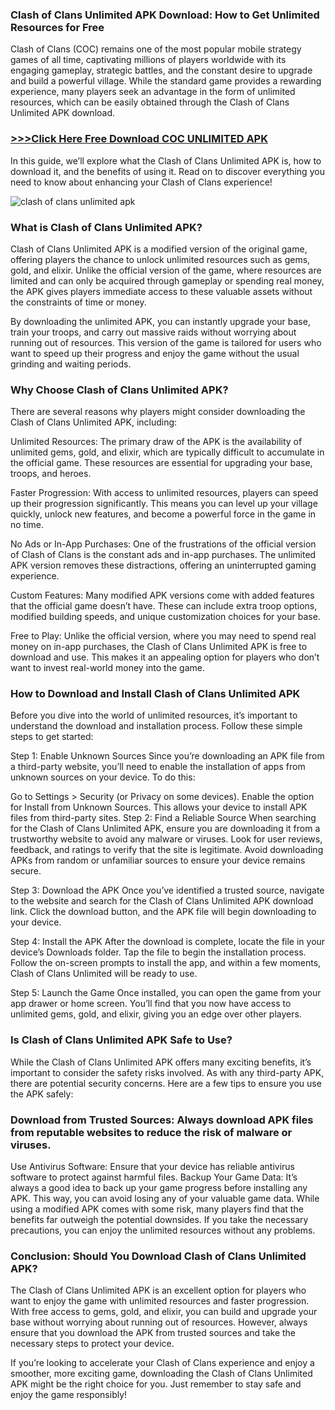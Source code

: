 ### Clash of Clans Unlimited APK Download: How to Get Unlimited Resources for Free

Clash of Clans (COC) remains one of the most popular mobile strategy games of all time, captivating millions of players worldwide with its engaging gameplay, strategic battles, and the constant desire to upgrade and build a powerful village. While the standard game provides a rewarding experience, many players seek an advantage in the form of unlimited resources, which can be easily obtained through the Clash of Clans Unlimited APK download.

### <a href="https://perfectlinkservices.com/spotify-mod-apk-2025/" rel="nofollow">&gt;&gt;&gt;Click Here Free Download COC UNLIMITED APK </a>

In this guide, we’ll explore what the Clash of Clans Unlimited APK is, how to download it, and the benefits of using it. Read on to discover everything you need to know about enhancing your Clash of Clans experience!

<img src="https://theclashserver.com/wp-content/uploads/2020/04/895c773634c84420036930daae7a68d9-lossy.jpg" alt="clash of clans unlimited apk" style="max-width: 100%;">

### What is Clash of Clans Unlimited APK?
Clash of Clans Unlimited APK is a modified version of the original game, offering players the chance to unlock unlimited resources such as gems, gold, and elixir. Unlike the official version of the game, where resources are limited and can only be acquired through gameplay or spending real money, the APK gives players immediate access to these valuable assets without the constraints of time or money.

By downloading the unlimited APK, you can instantly upgrade your base, train your troops, and carry out massive raids without worrying about running out of resources. This version of the game is tailored for users who want to speed up their progress and enjoy the game without the usual grinding and waiting periods.

### Why Choose Clash of Clans Unlimited APK?
There are several reasons why players might consider downloading the Clash of Clans Unlimited APK, including:

Unlimited Resources: The primary draw of the APK is the availability of unlimited gems, gold, and elixir, which are typically difficult to accumulate in the official game. These resources are essential for upgrading your base, troops, and heroes.

Faster Progression: With access to unlimited resources, players can speed up their progression significantly. This means you can level up your village quickly, unlock new features, and become a powerful force in the game in no time.

No Ads or In-App Purchases: One of the frustrations of the official version of Clash of Clans is the constant ads and in-app purchases. The unlimited APK version removes these distractions, offering an uninterrupted gaming experience.

Custom Features: Many modified APK versions come with added features that the official game doesn’t have. These can include extra troop options, modified building speeds, and unique customization choices for your base.

Free to Play: Unlike the official version, where you may need to spend real money on in-app purchases, the Clash of Clans Unlimited APK is free to download and use. This makes it an appealing option for players who don’t want to invest real-world money into the game.

### How to Download and Install Clash of Clans Unlimited APK
Before you dive into the world of unlimited resources, it’s important to understand the download and installation process. Follow these simple steps to get started:

Step 1: Enable Unknown Sources
Since you’re downloading an APK file from a third-party website, you’ll need to enable the installation of apps from unknown sources on your device. To do this:

Go to Settings > Security (or Privacy on some devices).
Enable the option for Install from Unknown Sources.
This allows your device to install APK files from third-party sites.
Step 2: Find a Reliable Source
When searching for the Clash of Clans Unlimited APK, ensure you are downloading it from a trustworthy website to avoid any malware or viruses. Look for user reviews, feedback, and ratings to verify that the site is legitimate. Avoid downloading APKs from random or unfamiliar sources to ensure your device remains secure.

Step 3: Download the APK
Once you’ve identified a trusted source, navigate to the website and search for the Clash of Clans Unlimited APK download link. Click the download button, and the APK file will begin downloading to your device.

Step 4: Install the APK
After the download is complete, locate the file in your device’s Downloads folder. Tap the file to begin the installation process. Follow the on-screen prompts to install the app, and within a few moments, Clash of Clans Unlimited will be ready to use.

Step 5: Launch the Game
Once installed, you can open the game from your app drawer or home screen. You’ll find that you now have access to unlimited gems, gold, and elixir, giving you an edge over other players.

### Is Clash of Clans Unlimited APK Safe to Use?
While the Clash of Clans Unlimited APK offers many exciting benefits, it’s important to consider the safety risks involved. As with any third-party APK, there are potential security concerns. Here are a few tips to ensure you use the APK safely:

### Download from Trusted Sources: Always download APK files from reputable websites to reduce the risk of malware or viruses.
Use Antivirus Software: Ensure that your device has reliable antivirus software to protect against harmful files.
Backup Your Game Data: It’s always a good idea to back up your game progress before installing any APK. This way, you can avoid losing any of your valuable game data.
While using a modified APK comes with some risk, many players find that the benefits far outweigh the potential downsides. If you take the necessary precautions, you can enjoy the unlimited resources without any problems.

### Conclusion: Should You Download Clash of Clans Unlimited APK?
The Clash of Clans Unlimited APK is an excellent option for players who want to enjoy the game with unlimited resources and faster progression. With free access to gems, gold, and elixir, you can build and upgrade your base without worrying about running out of resources. However, always ensure that you download the APK from trusted sources and take the necessary steps to protect your device.

If you’re looking to accelerate your Clash of Clans experience and enjoy a smoother, more exciting game, downloading the Clash of Clans Unlimited APK might be the right choice for you. Just remember to stay safe and enjoy the game responsibly!
